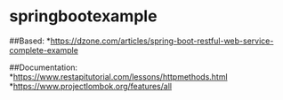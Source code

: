 # springbootexample

##Based:
*https://dzone.com/articles/spring-boot-restful-web-service-complete-example

##Documentation:
*https://www.restapitutorial.com/lessons/httpmethods.html
*https://www.projectlombok.org/features/all
